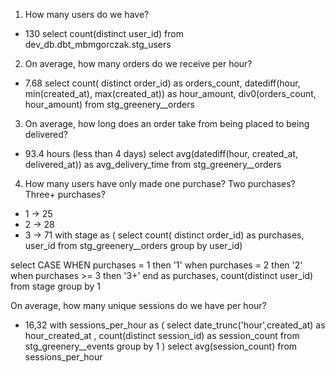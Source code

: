 1. How many users do we have?
- 130
select count(distinct user_id)
from dev_db.dbt_mbmgorczak.stg_users


2. On average, how many orders do we receive per hour?
- 7.68
select 
    count( distinct order_id) as orders_count,
    datediff(hour, min(created_at), max(created_at)) as hour_amount,
    div0(orders_count, hour_amount)
from 
    stg_greenery__orders


3. On average, how long does an order take from being placed to being delivered?
- 93.4 hours (less than 4 days)
select 
    avg(datediff(hour, created_at, delivered_at)) as avg_delivery_time
from 
    stg_greenery__orders


4. How many users have only made one purchase? Two purchases? Three+ purchases?
- 1 -> 25
- 2 -> 28
- 3 -> 71
with stage as (
    select 
        count( distinct order_id) as purchases,
        user_id
    from 
        stg_greenery__orders
    group by
        user_id)

select
    CASE WHEN purchases = 1 then '1'
        when purchases = 2 then '2'
        when purchases >= 3 then '3+'
        end as purchases,
    count(distinct user_id)
from stage
group by 1


On average, how many unique sessions do we have per hour?
- 16,32
with sessions_per_hour as (
    select
      date_trunc('hour',created_at) as hour_created_at
      , count(distinct session_id) as session_count
    from stg_greenery__events
    group by 1
)
select avg(session_count) from sessions_per_hour
